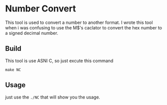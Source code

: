 # Number Convert

This tool is used to convert a number to another format.
I wrote this tool when i was confusing to use the M$'s caclator to
convert the hex number to a signed decimal number.

## Build
This tool is use ASNI C, so just excute this command

```
make NC
``` 

## Usage

just use the `./NC`  that will show you the usage.




